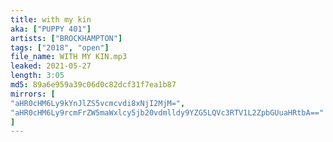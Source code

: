 ```yaml
---
title: with my kin
aka: ["PUPPY 401"]
artists: ["BROCKHAMPTON"]
tags: ["2018", "open"]
file_name: WITH MY KIN.mp3
leaked: 2021-05-27
length: 3:05
md5: 89a6e959a39c06d0c82dcf31f7ea1b87
mirrors: [
"aHR0cHM6Ly9kYnJlZS5vcmcvdi8xNjI2MjM=",
"aHR0cHM6Ly9rcmFrZW5maWxlcy5jb20vdmlldy9YZG5LQVc3RTV1L2ZpbGUuaHRtbA=="
]
---
```

